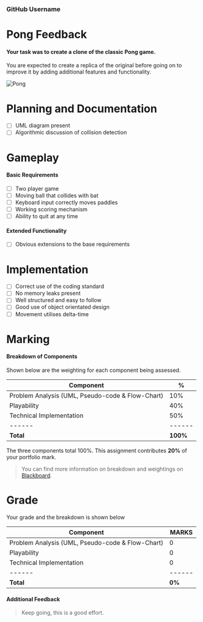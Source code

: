 ### GitHub Username

# Pong Feedback
#### Your task was to create a clone of the classic Pong game. 
You are expected to create a replica of the original before going on to improve it by adding additional features and functionality.

![Pong](https://wallscover.com/images/pong-wallpaper-11.jpg)

# Planning and Documentation
- [ ] UML diagram present
- [ ] Algorithmic discussion of collision detection 

# Gameplay 

#### Basic Requirements
- [ ] Two player game
- [ ] Moving ball that collides with bat
- [ ] Keyboard input correctly moves paddles
- [ ] Working scoring mechanism
- [ ] Ability to quit at any time

#### Extended Functionality
- [ ] Obvious extensions to the base requirements

# Implementation
- [ ] Correct use of the coding standard
- [ ] No memory leaks present
- [ ] Well structured and easy to follow
- [ ] Good use of object orientated design
- [ ] Movement utilises delta-time 

# Marking

#### Breakdown of Components
Shown below are the weighting for each component being assessed. 

| Component | % |
| ------ | ------ |
| Problem Analysis (UML, Pseudo-code & Flow-Chart) | 10% |
| Playability | 40% |
| Technical Implementation  | 50% |
| ------ | ------ |
| **Total**| **100%**|  

The three components total 100%. 
This assignment contributes **20%** of your portfolio mark. 

> You can find more information on breakdown and weightings on [Blackboard].

# Grade
Your grade and the breakdown is shown below

| Component | MARKS |
| ------ | ------ |
| Problem Analysis (UML, Pseudo-code & Flow-Chart) | 0 |
| Playability | 0 |
| Technical Implementation  | 0 |
| ------ | ------ |
| **Total**| **0%**|


#### Additional Feedback
> Keep going, this is a good effort. 

[Blackboard]: <https://blackboard.uwe.ac.uk>